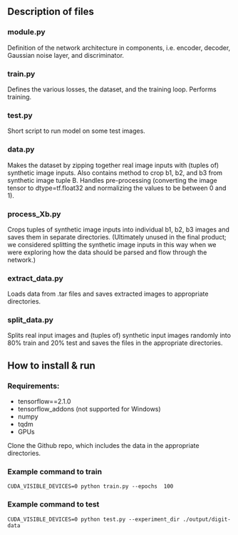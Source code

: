 ## Description of files
### module.py
Definition of the network architecture in components, i.e. encoder, decoder, Gaussian noise layer, and discriminator.

### train.py
Defines the various losses, the dataset, and the training loop. Performs training.

### test.py
Short script to run model on some test images.

### data.py
Makes the dataset by zipping together real image inputs with (tuples of) synthetic image inputs. Also contains method to crop b1, b2, and b3 from synthetic image tuple B. Handles pre-processing (converting the image tensor to dtype=tf.float32 and normalizing the values to be between 0 and 1).

### process_Xb.py
Crops tuples of synthetic image inputs into individual b1, b2, b3 images and saves them in separate directories. (Ultimately unused in the final product; we considered splitting the synthetic image inputs in this way when we were exploring how the data should be parsed and flow through the network.)

### extract_data.py
Loads data from .tar files and saves extracted images to appropriate directories.


### split_data.py
Splits real input images and (tuples of) synthetic input images randomly into 80% train and 20% test and saves the files in the appropriate directories.

## How to install & run
### Requirements:
- tensorflow==2.1.0
- tensorflow_addons (not supported for Windows)
- numpy
- tqdm
- GPUs

Clone the Github repo, which includes the data in the appropriate directories.

### Example command to train
```
CUDA_VISIBLE_DEVICES=0 python train.py --epochs  100
```

### Example command to test
```
CUDA_VISIBLE_DEVICES=0 python test.py --experiment_dir ./output/digit-data
```
